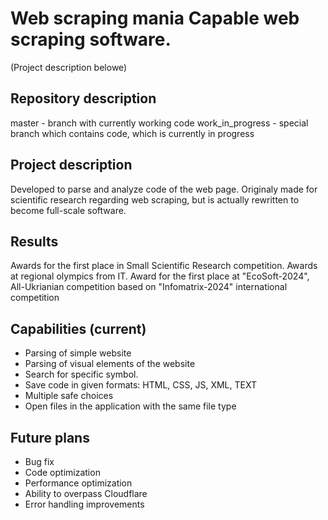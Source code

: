 # Web scraping mania Capable web scraping software. 
(Project description belowe)

## Repository description

master - branch with currently working code
work_in_progress - special branch which contains code, which is currently in progress


## Project description
Developed to parse and analyze code of the web page. 
Originaly made for scientific research regarding web scraping, but is actually rewritten to become full-scale software. 

## Results
Awards for the first place in Small Scientific Research competition.
Awards at regional olympics from IT.
Award for the first place at "EcoSoft-2024", All-Ukrianian competition based on "Infomatrix-2024" international competition

## Capabilities (current) 
- Parsing of simple website 
- Parsing of visual elements of the website 
- Search for specific symbol. 
- Save code in given formats: HTML, CSS, JS, XML, TEXT 
- Multiple safe choices 
- Open files in the application with the same file type

## Future plans 
- Bug fix 
- Code optimization 
- Performance optimization 
- Ability to overpass Cloudflare 
- Error handling improvements
